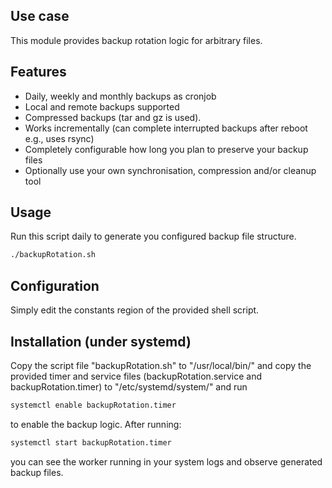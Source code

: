 <!-- #!/usr/bin/env markdown
-*- coding: utf-8 -*- -->

<!-- region header

Copyright Torben Sickert 16.12.2012

License
-------

This library written by Torben Sickert stand under a creative commons naming
3.0 unported license. see http://creativecommons.org/licenses/by/3.0/deed.de

endregion -->

Use case
--------

This module provides backup rotation logic for arbitrary files.

Features
--------

- Daily, weekly and monthly backups as cronjob
- Local and remote backups supported
- Compressed backups (tar and gz is used).
- Works incrementally (can complete interrupted backups after reboot e.g., uses
  rsync)
- Completely configurable how long you plan to preserve your backup files
- Optionally use your own synchronisation, compression and/or cleanup tool

Usage
-----

Run this script daily to generate you configured backup file structure.

```sh
./backupRotation.sh
```

Configuration
-------------

Simply edit the constants region of the provided shell script.

Installation (under systemd)
----------------------------

Copy the script file "backupRotation.sh" to "/usr/local/bin/" and copy the
provided timer and service files (backupRotation.service and
backupRotation.timer) to "/etc/systemd/system/" and run

```sh
systemctl enable backupRotation.timer
```

to enable the backup logic. After running:

```sh
systemctl start backupRotation.timer
```

you can see the worker running in your system logs and observe generated backup
files.

<!-- region vim modline
vim: set tabstop=4 shiftwidth=4 expandtab:
vim: foldmethod=marker foldmarker=region,endregion:
endregion -->
